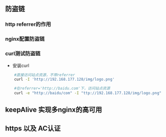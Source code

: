 ## 防盗链

### http referrer的作用

### nginx配置防盗链

### curl测试防盗链
- 安装curl
```bash
    #直接访问站点资源，不带referrer
    curl -I 'http://192.168.177.128/img/logo.png'

    #在referrer='http://baidu.com'下，访问站点资源
    curl -e "http://baidu/com" -I "ttp://192.168.177.128/img/logo.png"

```


## keepAlive 实现多nginx的高可用

## https 以及 AC认证
